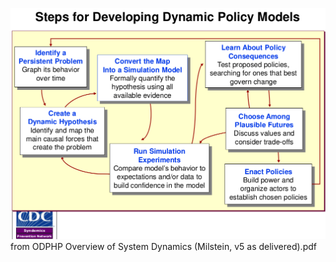 ![Steps for Developing Dynamic Policy Models](assets/simulation_for_policy/developing_dynamic_policy_models.png)
from ODPHP Overview of System Dynamics (Milstein, v5 as delivered).pdf